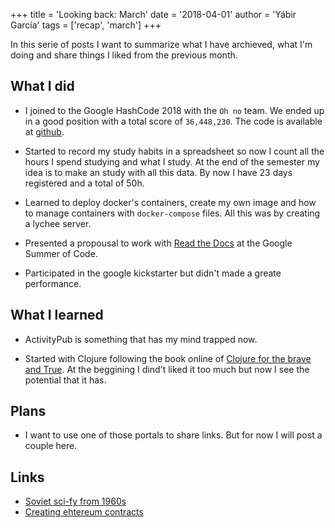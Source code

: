 +++
title = 'Looking back: March'
date = '2018-04-01'
author = 'Yábir García'
tags = ['recap', 'march']
+++

In this serie of posts I want to summarize what I have archieved,
what I'm doing and share things I liked from the previous month.

## What I did

* I joined to the Google HashCode 2018 with the `Oh no` team. We ended
  up in a good position with a total score of `36,448,230`. The code
  is available at [github](https://github.com/yabirgb/hashcode2018).

* Started to record my study habits in a spreadsheet so now I count
  all the hours I spend studying and what I study. At the end of the
  semester my idea is to make an study with all this data. By now I
  have 23 days registered and a total of 50h.
  
* Learned to deploy docker's containers, create my own image and how
  to manage containers with `docker-compose` files. All this was by
  creating a lychee server.
  
* Presented a propousal to work with [Read the Docs](http://readthedocs.io/) at the
  Google Summer of Code.
  
* Participated in the google kickstarter but didn't made a greate
  performance.

## What I learned

* ActivityPub is something that has my mind trapped now.

* Started with Clojure following the book online of [Clojure for
  the brave and True](https://www.braveclojure.com/). At the beggining
  I dind't liked it too much but now I see the potential that it has.
  
  
## Plans

* I want to use one of those portals to share links. But for now I will post a couple here.

## Links

* [Soviet sci-fy from 1960s](https://ia800207.us.archive.org/15/items/AnatolyDnieprovTheMaxwellEquations/Anatoly-Dnieprov-The-Maxwell-Equations.pdf)
* [Creating ehtereum contracts](https://www.ethereum.org/token)
